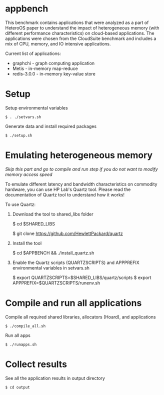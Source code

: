 # appbench
This benchmark contains applications that were analyzed as a part of HeteroOS paper to understand the 
impact of heterogeneous memory (with different performance characteristics) on cloud-based applications.
The applications were chosen from the CloudSuite benchmark and includes a mix of CPU, memory, and IO intensive 
applications. 

Current list of applications:

- graphchi - graph computing application
- Metis - in-memory map-reduce
- redis-3.0.0 - in-memory key-value store

# Setup 

Setup environmental variables


	$ . ./setvars.sh

Generate data and install required packages

	$ ./setup.sh


# Emulating heterogeneous memory 

*Skip this part and go to compile and run step if you do not want to modify memory access speed*

To emulate different latency and bandwidth characteristics on commodity hardware, you can 
use HP Lab's Quartz tool. Please read the documentation of Quartz tool to understand how it works!

To use Quartz:

1. Download the tool to shared_libs folder

	$ cd $SHARED_LIBS

	$ git clone https://github.com/HewlettPackard/quartz

2. Install the tool 

	$ cd $APPBENCH && ./install_quartz.sh

3. Enable the Quartz scripts (QUARTZSCRIPTS) and APPPREFIX environmental variables in setvars.sh

	$ export QUARTZSCRIPTS=$SHARED_LIBS/quartz/scripts
	$ export APPPREFIX=$QUARTZSCRIPTS/runenv.sh



# Compile and run all applications

Compile all required shared libraries, allocators (Hoard), and applications

	$ ./compile_all.sh

Run all apps

	$ ./runapps.sh

# Collect results

See all the application results in output directory

	$ cd output




